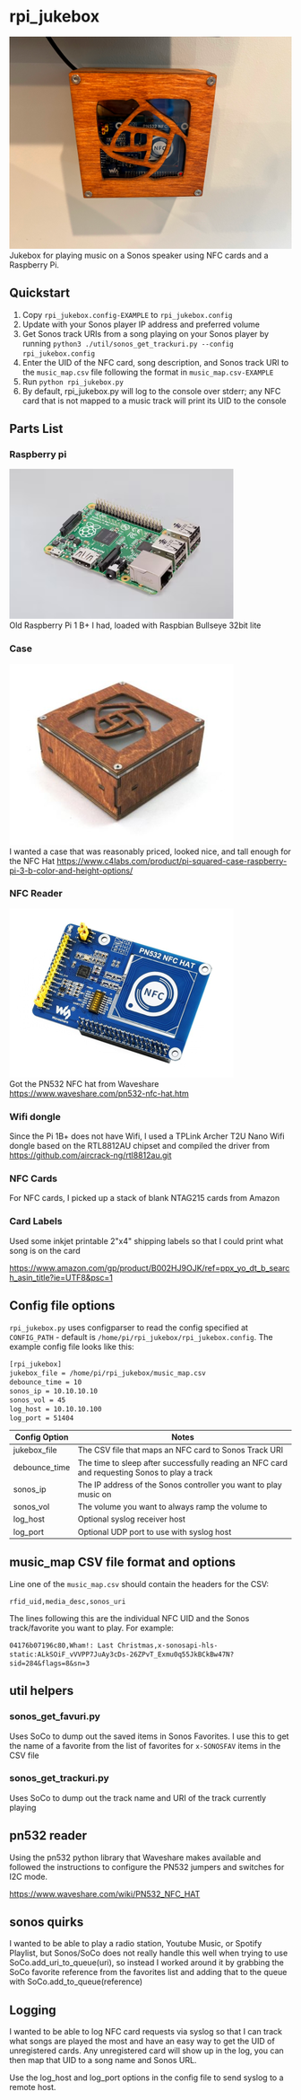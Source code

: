 # rpi_jukebox
![rPi Jukebox](./images/jukebox.png)  
Jukebox for playing music on a Sonos speaker using NFC cards and a Raspberry Pi.

## Quickstart
1. Copy `rpi_jukebox.config-EXAMPLE` to `rpi_jukebox.config` 
2. Update with your Sonos player IP address and preferred volume
3. Get Sonos track URIs from a song playing on your Sonos player by running `python3 ./util/sonos_get_trackuri.py --config rpi_jukebox.config`
4. Enter the UID of the NFC card, song description, and Sonos track URI to the `music_map.csv` file following the format in `music_map.csv-EXAMPLE`
5. Run `python rpi_jukebox.py`
6. By default, rpi_jukebox.py will log to the console over stderr; any NFC card that is not mapped to a music track will print its UID to the console

## Parts List
### Raspberry pi
![rpi 1b+](./images/raspberry_pi_1bp.png)  
Old Raspberry Pi 1 B+ I had, loaded with Raspbian Bullseye 32bit lite

### Case
![c4labs pi squared case](./images/pisquaredcase.png)  
I wanted a case that was reasonably priced, looked nice, and tall enough for the NFC Hat
  https://www.c4labs.com/product/pi-squared-case-raspberry-pi-3-b-color-and-height-options/

### NFC Reader
![waveshare nfc hat](./images/pn532-nfc-hat.png)  
Got the PN532 NFC hat from Waveshare https://www.waveshare.com/pn532-nfc-hat.htm

### Wifi dongle
Since the Pi 1B+ does not have Wifi, I used a TPLink Archer T2U Nano Wifi dongle based on the RTL8812AU chipset and compiled the driver from https://github.com/aircrack-ng/rtl8812au.git

### NFC Cards
For NFC cards, I picked up a stack of blank NTAG215 cards from Amazon

### Card Labels
Used some inkjet printable 2"x4" shipping labels so that I could print what song is on the card  

https://www.amazon.com/gp/product/B002HJ9OJK/ref=ppx_yo_dt_b_search_asin_title?ie=UTF8&psc=1

## Config file options
`rpi_jukebox.py` uses configparser to read the config specified at `CONFIG_PATH` - default is `/home/pi/rpi_jukebox/rpi_jukebox.config`.  The example config file looks like this:

```
[rpi_jukebox]
jukebox_file = /home/pi/rpi_jukebox/music_map.csv
debounce_time = 10
sonos_ip = 10.10.10.10
sonos_vol = 45
log_host = 10.10.10.100
log_port = 51404
```

|Config Option|Notes|
|---|---|
|jukebox_file| The CSV file that maps an NFC card to Sonos Track URI|
|debounce_time| The time to sleep after successfully reading an NFC card and requesting Sonos to play a track |
|sonos_ip| The IP address of the Sonos controller you want to play music on|
|sonos_vol| The volume you want to always ramp the volume to|
|log_host| Optional syslog receiver host|
|log_port| Optional UDP port to use with syslog host|

## music_map CSV file format and options
Line one of the `music_map.csv` should contain the headers for the CSV:
```
rfid_uid,media_desc,sonos_uri
```
The lines following this are the individual NFC UID and the Sonos track/favorite you want to play.  For example:

```
04176b07196c80,Wham!: Last Christmas,x-sonosapi-hls-static:ALkSOiF_vVVPP7JuAy3cDs-26ZPvT_Exmu0q55JkBCkBw47N?sid=284&flags=8&sn=3
```


## util helpers
### sonos_get_favuri.py
Uses SoCo to dump out the saved items in Sonos Favorites.  I use this to get the name of a favorite from the list of favorites for `x-SONOSFAV` items in the CSV file

### sonos_get_trackuri.py
Uses SoCo to dump out the track name and URI of the track currently playing

## pn532 reader
Using the pn532 python library that Waveshare makes available and followed the instructions to configure the PN532 jumpers and switches for I2C mode.  

https://www.waveshare.com/wiki/PN532_NFC_HAT

## sonos quirks
I wanted to be able to play a radio station, Youtube Music, or Spotify Playlist, but Sonos/SoCo does not really handle this well when trying to use SoCo.add_uri_to_queue(uri), so instead I worked around it by grabbing the SoCo favorite reference from the favorites list and adding that to the queue with SoCo.add_to_queue(reference)

## Logging
I wanted to be able to log NFC card requests via syslog so that I can track what songs are played the most and have an easy way to get the UID of unregistered cards.  Any unregistered card will show up in the log, you can then map that UID to a song name and Sonos URL.  
  
Use the log_host and log_port options in the config file to send syslog to a remote host.
